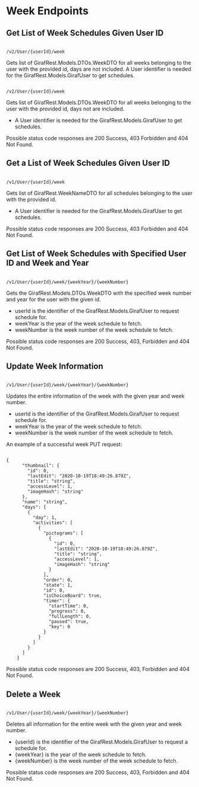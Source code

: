# Week Endpoints

## Get List of Week Schedules Given User ID

```

/v2/User/{userId}/week

```

Gets list of GirafRest.Models.DTOs.WeekDTO for all weeks belonging to the user with the provided id, days are not included.
A User identifier is needed for the GirafRest.Models.GirafUser to get schedules.

```

/v2/User/{userId}/week

```

Gets list of GirafRest.Models.DTOs.WeekDTO for all weeks belonging to the user with the provided id, days not are included.

* A User identifier is needed for the GirafRest.Models.GirafUser to get schedules.

Possible status code responses are 200 Success, 403 Forbidden and 404 Not Found.

## Get a List of Week Schedules Given User ID

```

/v1/User/{userId}/week

``` 

Gets list of GirafRest.WeekNameDTO for all schedules belonging to the user with the provided id.

* A User identifier is needed for the GirafRest.Models.GirafUser to get schedules.

Possible status code responses are 200 Success, 403 Forbidden and 404 Not Found.

## Get List of Week Schedules with Specified User ID and Week and Year

```

/v1/User/{userId}/week/{weekYear}/{weekNumber}

``` 

Gets the GirafRest.Models.DTOs.WeekDTO with the specified week number and year for the user with the given id.

* userId is the identifier of the GirafRest.Models.GirafUser to request schedule for.
* weekYear is the year of the week schedule to fetch.
* weekNumber is the week number of the week schedule to fetch.

Possible status code responses are 200 Success, 403, Forbidden and 404 Not Found.

## Update Week Information

````

/v1/User/{userId}/week/{weekYear}/{weekNumber}

```` 

Updates the entire information of the week with the given year and week number.

* userId is the identifier of the GirafRest.Models.GirafUser to request schedule for.
* weekYear is the year of the week schedule to fetch.
* weekNumber is the week number of the week schedule to fetch.

An example of a successful week PUT request:

````

{
      "thumbnail": {
        "id": 0,
        "lastEdit": "2020-10-19T18:49:26.879Z",
        "title": "string",
        "accessLevel": 1,
        "imageHash": "string"
      },
      "name": "string",
      "days": [
        {
          "day": 1,
          "activities": [
            {
              "pictograms": [
                {
                  "id": 0,
                  "lastEdit": "2020-10-19T18:49:26.879Z",
                  "title": "string",
                  "accessLevel": 1,
                  "imageHash": "string"
                }
              ],
              "order": 0,
              "state": 1,
              "id": 0,
              "isChoiceBoard": true,
              "timer": {
                "startTime": 0,
                "progress": 0,
                "fullLength": 0,
                "paused": true,
                "key": 0
              }
            }
          ]
        }
      ]
    }

````

Possible status code responses are 200 Success, 403, Forbidden and 404 Not Found.

## Delete a Week

````

/v1/User/{userId}/week/{weekYear}/{weekNumber}

````

Deletes all information for the entire week with the given year and week number.

* {userId} is the identifier of the GirafRest.Models.GirafUser to request a schedule for.
* {weekYear} is the year of the week schedule to fetch.
* {weekNumber} is the week number of the week schedule to fetch.

Possible status code responses are 200 Success, 403, Forbidden and 404 Not Found.

